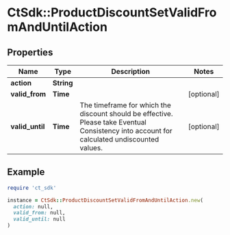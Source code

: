 # CtSdk::ProductDiscountSetValidFromAndUntilAction

## Properties

| Name | Type | Description | Notes |
| ---- | ---- | ----------- | ----- |
| **action** | **String** |  |  |
| **valid_from** | **Time** |  | [optional] |
| **valid_until** | **Time** | The timeframe for which the discount should be effective. Please take Eventual Consistency into account for calculated undiscounted values. | [optional] |

## Example

```ruby
require 'ct_sdk'

instance = CtSdk::ProductDiscountSetValidFromAndUntilAction.new(
  action: null,
  valid_from: null,
  valid_until: null
)
```

